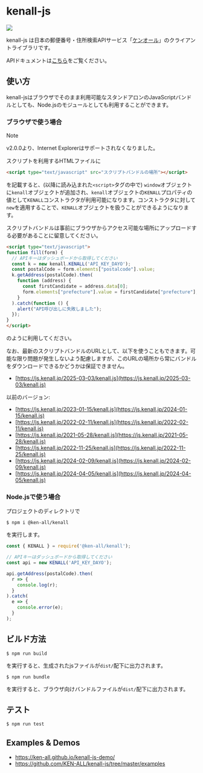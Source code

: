 # kenall-js

![](https://github.com/KEN-ALL/kenall-js/workflows/CI/badge.svg)

kenall-js は日本の郵便番号・住所検索APIサービス「[ケンオール](https://kenall.jp/)」のクライアントライブラリです。

APIドキュメントは[こちら](https://ken-all.github.io/kenall-js/ja/)をご覧ください。

## 使い方

kenall-jsはブラウザでそのまま利用可能なスタンドアロンのJavaScriptバンドルとしても、Node.jsのモジュールとしても利用することができます。

### ブラウザで使う場合

> [!NOTE]
> v2.0.0より、Internet Explorerはサポートされなくなりました。

スクリプトを利用するHTMLファイルに

```html
<script type="text/javascript" src="スクリプトバンドルの場所"></script>
```

を記載すると、(以降に読み込まれた`<script>`タグの中で) `window`オブジェクトに`kenall`オブジェクトが追加され、`kenall`オブジェクトの`KENALL`プロパティの値として`KENALL`コンストラクタが利用可能になります。コンストラクタに対して`new`を適用することで、`KENALL`オブジェクトを扱うことができるようになります。

スクリプトバンドルは事前にブラウザからアクセス可能な場所にアップロードする必要があることに留意してください。

```html
<script type="text/javascript">
function fill(form) {
  // APIキーはダッシュボードから取得してください
  const k = new kenall.KENALL('API_KEY_DAYO');
  const postalCode = form.elements["postalcode"].value;
  k.getAddress(postalCode).then(
    function (address) {
      const firstCandidate = address.data[0];
      form.elements["prefecture"].value = firstCandidate["prefecture"];
    }
  ).catch(function () {
    alert("API呼び出しに失敗しました");
  });
}
</script>
```

のように利用してください。

なお、最新のスクリプトバンドルのURLとして、以下を使うこともできます。可能な限り問題が発生しないよう配慮しますが、このURLの場所から常にバンドルをダウンロードできるかどうかは保証できません。

* [https://js.kenall.jp/2025-03-03/kenall.js](https://js.kenall.jp/2025-03-03/kenall.js)

以前のバージョン:

* [https://js.kenall.jp/2023-01-15/kenall.js](https://js.kenall.jp/2024-01-15/kenall.js)
* [https://js.kenall.jp/2022-02-11/kenall.js](https://js.kenall.jp/2022-02-11/kenall.js)
* [https://js.kenall.jp/2021-05-28/kenall.js](https://js.kenall.jp/2021-05-28/kenall.js)
* [https://js.kenall.jp/2022-11-25/kenall.js](https://js.kenall.jp/2022-11-25/kenall.js)
* [https://js.kenall.jp/2024-02-09/kenall.js](https://js.kenall.jp/2024-02-09/kenall.js)
* [https://js.kenall.jp/2024-04-05/kenall.js](https://js.kenall.jp/2024-04-05/kenall.js)

### Node.jsで使う場合

プロジェクトのディレクトリで

```
$ npm i @ken-all/kenall
```

を実行します。

```javascript
const { KENALL } = require('@ken-all/kenall');

// APIキーはダッシュボードから取得してください
const api = new KENALL('API_KEY_DAYO');

api.getAddress(postalCode).then(
  r => {
    console.log(r);
  }
).catch(
  e => {
    console.error(e);
  }
);
```

## ビルド方法

```
$ npm run build
```

を実行すると、生成されたjsファイルが`dist/`配下に出力されます。

```
$ npm run bundle
```

を実行すると、ブラウザ向けバンドルファイルが`dist/`配下に出力されます。


## テスト

```
$ npm run test
```

## Examples & Demos

* https://ken-all.github.io/kenall-js-demo/
* https://github.com/KEN-ALL/kenall-js/tree/master/examples
